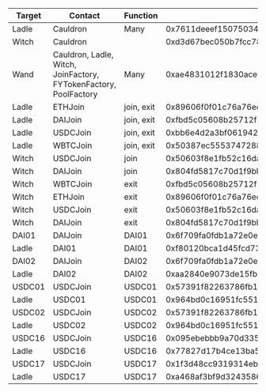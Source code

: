 | Target | Contact                                                          | Function   | Hash                                                               |
| ------ | ---------------------------------------------------------------- | ---------- | ------------------------------------------------------------------ |
| Ladle  | Cauldron                                                         | Many       | 0x7611deeef15075034501d6a74fe594a33622de445aaa7cf40b890ecc64a90f01 |
| Witch  | Cauldron                                                         |            | 0xd3d67bec050b7fcc78ae22e151edba7a6bd7d8f0d4f1318934d523586d8ebcef |
| Wand   | Cauldron, Ladle, Witch, JoinFactory, FYTokenFactory, PoolFactory | Many       | 0xae4831012f1830ace893417d820c13e4045d4039d192aff22b5d61ce840ea5af |
| Ladle  | ETHJoin                                                          | join, exit | 0x89606f0f01c76a76ec6e5aa0f0edab892779154c2028ba7b5a48f48fe515b5ac |
| Ladle  | DAIJoin                                                          | join, exit | 0xfbd5c05608b25712f30be6df3a26db6e3306dc1dbba309fa0d3fbfcb6887c3fe |
| Ladle  | USDCJoin                                                         | join, exit | 0xbb6e4d2a3bf0619422946a268d527e2811757c599985ad36d4032e0d1a2fabe8 |
| Ladle  | WBTCJoin                                                         | join, exit | 0x50387ec5553747288b31f653839b482e5287cd135cfab5321f65405bd9d2cf9b |
| Witch  | USDCJoin                                                         | join       | 0x50603f8e1fb52c16da63558f6f9d08867112e62484bf8677e15f78396d4d7673 |
| Witch  | DAIJoin                                                          | join       | 0x804fd5817c70d1f9bb228b86f0777dd65a5418f93f9487bfcf37e8ac461a0241 |
| Witch  | WBTCJoin                                                         | exit       | 0xfbd5c05608b25712f30be6df3a26db6e3306dc1dbba309fa0d3fbfcb6887c3fe |
| Witch  | ETHJoin                                                          | exit       | 0x89606f0f01c76a76ec6e5aa0f0edab892779154c2028ba7b5a48f48fe515b5ac |
| Witch  | USDCJoin                                                         | exit       | 0x50603f8e1fb52c16da63558f6f9d08867112e62484bf8677e15f78396d4d7673 |
| Witch  | DAIJoin                                                          | exit       | 0x804fd5817c70d1f9bb228b86f0777dd65a5418f93f9487bfcf37e8ac461a0241 |
| DAI01  | DAIJoin                                                          | DAI01      | 0x6f709fa0fdb1a72e0edac63ceda36dd987b1778d5aa1113ff0f23e7727c88f76 |
| Ladle  | DAI01                                                            | DAI01      | 0xf80120bca1d45fcd730765cc62bc99482ae0f3bb5ee94e7dc2220be1a0412cf9 |
| DAI02  | DAIJoin                                                          | DAI02      | 0x6f709fa0fdb1a72e0edac63ceda36dd987b1778d5aa1113ff0f23e7727c88f76 |
| Ladle  | DAI02                                                            | DAI02      | 0xaa2840e9073de15fbca1d20b0fa4221d4718204892b062a454314cefe3a93246 |
| USDC01 | USDCJoin                                                         | USDC01     | 0x57391f82263786fb13001f94e5bc904d284d674ce1be0b37d87adf36c1c8fd82 |
| Ladle  | USDC01                                                           | USDC01     | 0x964bd0c16951fc5515c189365ca37c4764af5cea2fa50b11a1a59fc4b6bec21c |
| USDC02 | USDCJoin                                                         | USDC02     | 0x57391f82263786fb13001f94e5bc904d284d674ce1be0b37d87adf36c1c8fd82 |
| Ladle  | USDC02                                                           | USDC02     | 0x964bd0c16951fc5515c189365ca37c4764af5cea2fa50b11a1a59fc4b6bec21c |
| USDC16 | USDCJoin                                                         | USDC16     | 0x095ebebbb9a70d33553e19d15ee32ea7e5e84e5b4ed19c3c8da8a28f00348ff6 |
| Ladle  | USDC16                                                           | USDC16     | 0x77827d17b4ce13ba5cc5ea1147d78af94dfbc5c0e16677aa86e4b49cff19b77b |
| USDC17 | USDCJoin                                                         | USDC17     | 0x1f3d48cc9319314eb40a34b92838efc275824606cc7691ce5d86a36f5303b96c |
| Ladle  | USDC17                                                           | USDC17     | 0xa468af3bf9d324358634913f979733551d52a9bfc78a7735bfb479af13fbd9e9 |